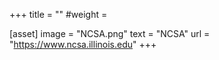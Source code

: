 +++
title = ""
#weight =

[asset]
  image = "NCSA.png"
  text = "NCSA"
  url = "https://www.ncsa.illinois.edu"
+++
